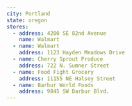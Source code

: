 ```yaml
---
city: Portland
state: oregon
stores:
  - address: 4200 SE 82nd Avenue
    name: Walmart
  - name: Walmart
    address: 1123 Hayden Meadows Drive
  - name: Cherry Sprout Produce
    address: 722 N. Sumner Street
  - name: Food Fight Grocery
    address: 11155 NE Halsey Street
  - name: Barbur World Foods
    address: 9845 SW Barbur Blvd.
---
```

